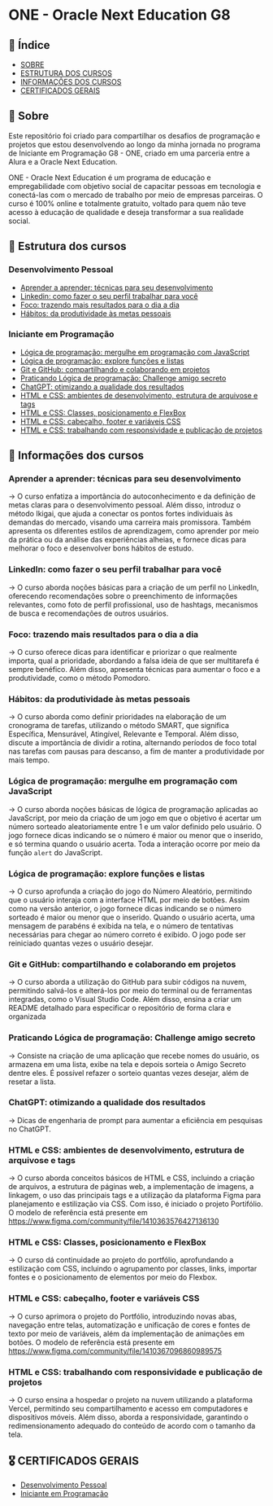 # ONE - Oracle Next Education G8

## 📖 Índice
- [SOBRE](#sobre)
- [ESTRUTURA DOS CURSOS](#estrutura-dos-cursos)
- [INFORMAÇÔES DOS CURSOS](#informações-dos-cursos)
- [CERTIFICADOS GERAIS](#certificados-gerais)

## 🔎 Sobre 
Este repositório foi criado para compartilhar os desafios de programação e projetos que estou desenvolvendo ao longo da minha jornada no programa de Iniciante em Programação G8 - ONE, criado em uma parceria entre a Alura e a Oracle Next Education.

ONE - Oracle Next Education é um programa de educação e empregabilidade com objetivo social de capacitar pessoas em tecnologia e conectá-las com o mercado de trabalho por meio de empresas parceiras. O curso é 100% online e totalmente gratuito, voltado para quem não teve acesso à educação de qualidade e deseja transformar a sua realidade social.

## 🌿 Estrutura dos cursos

### Desenvolvimento Pessoal
 - [Aprender a aprender: técnicas para seu desenvolvimento](https://cursos.alura.com.br/user/matheus-valim1007/course/aprender-a-aprender-tecnicas-para-seu-autodesenvolvimento/certificate)
 - [Linkedin: como fazer o seu perfil trabalhar para você](https://cursos.alura.com.br/user/matheus-valim1007/course/linkedin-perfil-trabalhar-voce/certificate)
 - [Foco: trazendo mais resultados para o dia a dia](https://cursos.alura.com.br/user/matheus-valim1007/course/foco-o-poder-do-habito-seu-dia-a-dia/certificate)
 - [Hábitos: da produtividade às metas pessoais](https://cursos.alura.com.br/user/matheus-valim1007/course/habitos-produtividade-metas-pessoais/certificate)

 ### Iniciante em Programação
 - [Lógica de programação: mergulhe em programação com JavaScript](https://cursos.alura.com.br/user/matheus-valim1007/course/logica-programacao-mergulhe-programacao-javascript/certificate)
 - [Lógica de programação: explore funções e listas](https://cursos.alura.com.br/user/matheus-valim1007/course/logica-programacao-funcoes-listas/certificate)
 - [Git e GitHub: compartilhando e colaborando em projetos](https://cursos.alura.com.br/user/matheus-valim1007/course/git-github-compartilhando-colaborando-projetos/certificate)
 - [Praticando Lógica de programação: Challenge amigo secreto](https://cursos.alura.com.br/user/matheus-valim1007/course/logica-programacao-challenge-amigo-secreto/certificate)
 - [ChatGPT: otimizando a qualidade dos resultados](https://cursos.alura.com.br/user/matheus-valim1007/course/chatgpt-otimizando-qualidade-resultados/certificate)
 - [HTML e CSS: ambientes de desenvolvimento, estrutura de arquivose e tags](https://cursos.alura.com.br/user/matheus-valim1007/course/html-css-ambiente-arquivos-tags/certificate)
 - [HTML e CSS: Classes, posicionamento e FlexBox](https://cursos.alura.com.br/user/matheus-valim1007/course/html-css-classes-posicionamento-flexbox/certificate)
 - [HTML e CSS: cabeçalho, footer e variáveis CSS](https://cursos.alura.com.br/user/matheus-valim1007/course/html-css-cabecalho-footer-variaveis-css/certificate)
 - [HTML e CSS: trabalhando com responsividade e publicação de projetos](https://cursos.alura.com.br/user/matheus-valim1007/course/html-css-responsividade-publicacao-projetos/certificate)


## 💭 Informações dos cursos

### Aprender a aprender: técnicas para seu desenvolvimento
-> O curso enfatiza a importância do autoconhecimento e da definição de metas claras para o desenvolvimento pessoal. Além disso, introduz o método Ikigai, que ajuda a conectar os pontos fortes individuais às demandas do mercado, visando uma carreira mais promissora. Também apresenta os diferentes estilos de aprendizagem, como aprender por meio da prática ou da análise das experiências alheias, e fornece dicas para melhorar o foco e desenvolver bons hábitos de estudo.

### LinkedIn: como fazer o seu perfil trabalhar para você
-> O curso aborda noções básicas para a criação de um perfil no LinkedIn, oferecendo recomendações sobre o preenchimento de informações relevantes, como foto de perfil profissional, uso de hashtags, mecanismos de busca e recomendações de outros usuários.

### Foco: trazendo mais resultados para o dia a dia
-> O curso oferece dicas para identificar e priorizar o que realmente importa, qual a prioridade, abordando a falsa ideia de que ser multitarefa é sempre benéfico. Além disso, apresenta técnicas para aumentar o foco e a produtividade, como o método Pomodoro.

### Hábitos: da produtividade às metas pessoais
-> O curso aborda como definir prioridades na elaboração de um cronograma de tarefas, utilizando o método SMART, que significa Específica, Mensurável, Atingível, Relevante e Temporal. Além disso, discute a importância de dividir a rotina, alternando períodos de foco total nas tarefas com pausas para descanso, a fim de manter a produtividade por mais tempo.

### Lógica de programação: mergulhe em programação com JavaScript
-> O curso aborda noções básicas de lógica de programação aplicadas ao JavaScript, por meio da criação de um jogo em que o objetivo é acertar um número sorteado aleatoriamente entre 1 e um valor definido pelo usuário. O jogo fornece dicas indicando se o número é maior ou menor que o inserido, e só termina quando o usuário acerta. Toda a interação ocorre por meio da função `alert` do JavaScript.

### Lógica de programação: explore funções e listas
-> O curso aprofunda a criação do jogo do Número Aleatório, permitindo que o usuário interaja com a interface HTML por meio de botões. Assim como na versão anterior, o jogo fornece dicas indicando se o número sorteado é maior ou menor que o inserido. Quando o usuário acerta, uma mensagem de parabéns é exibida na tela, e o número de tentativas necessárias para chegar ao número correto é exibido. O jogo pode ser reiniciado quantas vezes o usuário desejar.

### Git e GitHub: compartilhando e colaborando em projetos
-> O curso aborda a utilização do GitHub para subir códigos na nuvem, permitindo salvá-los e alterá-los por meio do terminal ou de ferramentas integradas, como o Visual Studio Code. Além disso, ensina a criar um README detalhado para especificar o repositório de forma clara e organizada

### Praticando Lógica de programação: Challenge amigo secreto
-> Consiste na criação de uma aplicação que recebe nomes do usuário, os armazena em uma lista, exibe na tela e depois sorteia o Amigo Secreto dentre eles. É possível refazer o sorteio quantas vezes desejar, além de resetar a lista.

### ChatGPT: otimizando a qualidade dos resultados
-> Dicas de engenharia de prompt para aumentar a eficiência em pesquisas no ChatGPT.

### HTML e CSS: ambientes de desenvolvimento, estrutura de arquivose e tags
-> O curso aborda conceitos básicos de HTML e CSS, incluindo a criação de arquivos, a estrutura de páginas web, a implementação de imagens, a linkagem, o uso das principais tags e a utilização da plataforma Figma para planejamento e estilização via CSS. Com isso, é iniciado o projeto Portifólio. O modelo de referência está presente em https://www.figma.com/community/file/1410363576427136130

### HTML e CSS: Classes, posicionamento e FlexBox
-> O curso dá continuidade ao projeto do portfólio, aprofundando a estilização com CSS, incluindo o agrupamento por classes, links, importar fontes e o posicionamento de elementos por meio do Flexbox.

### HTML e CSS: cabeçalho, footer e variáveis CSS
-> O curso aprimora o projeto do Portfólio, introduzindo novas abas, navegação entre telas, automatização e unificação de cores e fontes de texto por meio de variáveis, além da implementação de animações em botões. O modelo de referência está presente em https://www.figma.com/community/file/1410367096860989575

### HTML e CSS: trabalhando com responsividade e publicação de projetos
-> O curso ensina a hospedar o projeto na nuvem utilizando a plataforma Vercel, permitindo seu compartilhamento e acesso em computadores e dispositivos móveis. Além disso, aborda a responsividade, garantindo o redimensionamento adequado do conteúdo de acordo com o tamanho da tela.

## 🎖 CERTIFICADOS GERAIS

- [Desenvolvimento Pessoal](https://cursos.alura.com.br/user/matheus-valim1007/degree-desenvolvimento-pessoal-grupo8-one-855197/certificate)
- [Iniciante em Programação](https://cursos.alura.com.br/user/matheus-valim1007/degree-logica-de-programacao-grupo8-one-855206/certificate)